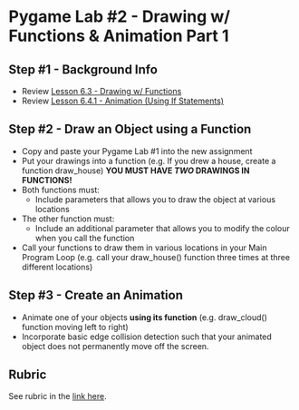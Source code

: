 # Pygame Lab #2 - Drawing w/ Functions & Animation Part 1

## Step #1 - Background Info
- Review [Lesson 6.3 - Drawing w/ Functions](https://docs.google.com/document/d/1k7aIndAeGmCfKswGOE5SyRqX6miB22ALjtJQMdLmvQQ/edit?usp=sharing)
- Review [Lesson 6.4.1 - Animation (Using If Statements)](https://docs.google.com/document/d/1bUCemlGriJhthgLxtMLtBX8l9lfTJn7qAqOr2BD0YY0/edit?usp=sharing)

## Step #2 - Draw an Object using a Function
- Copy and paste your Pygame Lab #1 into the new assignment
- Put your drawings into a function (e.g. If you drew a house, create a function draw_house) **YOU MUST HAVE *TWO* DRAWINGS IN FUNCTIONS!**
- Both functions must:
  - Include parameters that allows you to draw the object at various locations
- The other function must:
  - Include an additional parameter that allows you to modify the colour when you call the function
- Call your functions to draw them in various locations in your Main Program Loop (e.g. call your draw_house() function three times at three different locations)

## Step #3 - Create an Animation
- Animate one of your objects **using its function** (e.g. draw_cloud() function moving left to right)
- Incorporate basic edge collision detection such that your animated object does not permanently move off the screen.

## Rubric
See rubric in the [link here](https://docs.google.com/document/d/1wNHO7Q1dqAu2CV8ynwtobUkN1DRQPnKdnF6bSl09foo/edit?usp=sharing).